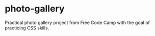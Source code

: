 # photo-gallery
Practical photo gallery project from Free Code Camp with the goal of practicing CSS skills.
